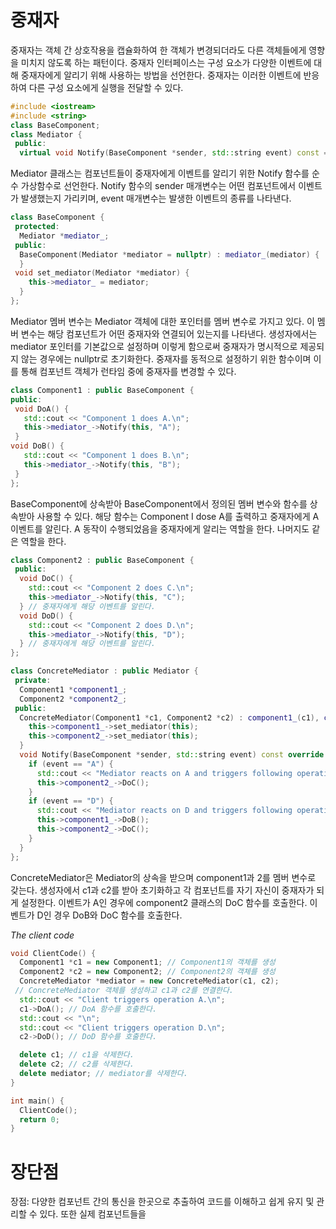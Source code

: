 # 중재자
중재자는 객체 간 상호작용을 캡슐화하여 한 객체가 변경되더라도 다른 객체들에게 영향을 미치지 않도록 하는 패턴이다.
중재자 인터페이스는 구성 요소가 다양한 이벤트에 대해 중재자에게 알리기 위해 사용하는 방법을 선언한다. 중재자는 이러한 이벤트에 반응하여 다른 구성 요소에게 실행을 전달할 수 있다.
```C++
#include <iostream>
#include <string>
class BaseComponent;
class Mediator {
 public:
  virtual void Notify(BaseComponent *sender, std::string event) const = 0;
```
Mediator 클래스는 컴포넌트들이 중재자에게 이벤트를 알리기 위한 Notify 함수를 순수 가상함수로 선언한다. Notify 함수의 sender 매개변수는 어떤 컴포넌트에서 이벤트가 발생했는지 가리키며, event 매개변수는 발생한 이벤트의 종류를 나타낸다.
```C++
class BaseComponent {
 protected:
  Mediator *mediator_;
 public:
  BaseComponent(Mediator *mediator = nullptr) : mediator_(mediator) {
  }
 void set_mediator(Mediator *mediator) {
    this->mediator_ = mediator;
  }
};
```
 Mediator 멤버 변수는 Mediator 객체에 대한 포인터를 멤버 변수로 가지고 있다. 이 멤버 변수는 해당 컴포넌트가 어떤 중재자와 연결되어 있는지를 나타낸다.
 생성자에서는 mediator 포인터를 기본값으로 설정하며 이렇게 함으로써 중재자가 명시적으로 제공되지 않는 경우에는 nullptr로 초기화한다.
 중재자를 동적으로 설정하기 위한 함수이며 이를 통해 컴포넌트 객체가 런타임 중에 중재자를 변경할 수 있다.
 ```C++
class Component1 : public BaseComponent {
 public:
  void DoA() {
    std::cout << "Component 1 does A.\n";
    this->mediator_->Notify(this, "A");
  }
 void DoB() {
    std::cout << "Component 1 does B.\n";
    this->mediator_->Notify(this, "B");
  }
};
```
BaseComponent에 상속받아 BaseComponent에서 정의된 멤버 변수와 함수를 상속받아 사용할 수 있다.
해당 함수는 Component I dose A를 출력하고 중재자에게 A 이벤트를 알린다. A 동작이 수행되었음을 중재자에게 알리는 역할을 한다.
나머지도 같은 역할을 한다.
```C++
class Component2 : public BaseComponent {
 public:
  void DoC() {
    std::cout << "Component 2 does C.\n";
    this->mediator_->Notify(this, "C");
  } // 중재자에게 해당 이벤트를 알린다.
  void DoD() {
    std::cout << "Component 2 does D.\n";
    this->mediator_->Notify(this, "D");
  } // 중재자에게 해당 이벤트를 알린다.
};
```
```C++
class ConcreteMediator : public Mediator {
 private:
  Component1 *component1_;
  Component2 *component2_;
 public:
  ConcreteMediator(Component1 *c1, Component2 *c2) : component1_(c1), component2_(c2) {
    this->component1_->set_mediator(this);
    this->component2_->set_mediator(this);
  } 
  void Notify(BaseComponent *sender, std::string event) const override {
    if (event == "A") {
      std::cout << "Mediator reacts on A and triggers following operations:\n";
      this->component2_->DoC();
    } 
    if (event == "D") {
      std::cout << "Mediator reacts on D and triggers following operations:\n";
      this->component1_->DoB();
      this->component2_->DoC();
    } 
  }
};
```
ConcreteMediator은 Mediator의 상속을 받으며 component1과 2를 멤버 변수로 갖는다.
생성자에서 c1과 c2를 받아 초기화하고 각 컴포넌트를 자기 자신이 중재자가 되게 설정한다.
이벤트가 A인 경우에 component2 클래스의 DoC 함수를 호출한다.
이벤트가 D인 경우 DoB와 DoC 함수를 호출한다.

*The client code*
```C++
void ClientCode() {
  Component1 *c1 = new Component1; // Component1의 객체를 생성
  Component2 *c2 = new Component2; // Component2의 객체를 생성
  ConcreteMediator *mediator = new ConcreteMediator(c1, c2);
 // ConcreteMediator 객체를 생성하고 c1과 c2를 연결한다.
  std::cout << "Client triggers operation A.\n";
  c1->DoA(); // DoA 함수를 호출한다.
  std::cout << "\n";
  std::cout << "Client triggers operation D.\n";
  c2->DoD(); // DoD 함수를 호출한다.

  delete c1; // c1을 삭제한다.
  delete c2; // c2를 삭제한다.
  delete mediator; // mediator를 삭제한다.
}

int main() {
  ClientCode();
  return 0;
}
```
# 장단점
장점: 다양한 컴포넌트 간의 통신을 한곳으로 추출하여 코드를 이해하고 쉽게 유지 및 관리할 수 있다.
또한 실제 컴포넌트들을
